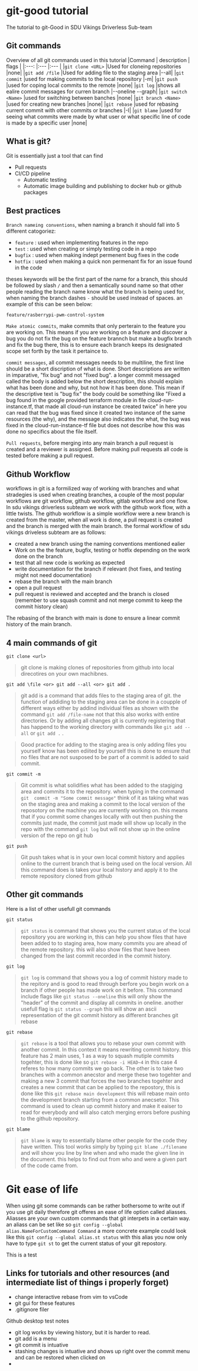 # git-good tutorial
The tutorial to git-Good in SDU Vikings Driverless Sub-team

## Git commands 
Overview of all git commands used in this tutorial
|Command                    | description                                                                                                                                                   | flags    | 
|:---:                      |:---                                                                                                                                                           |:---    |
|`git clone <URL>`          |Used for cloneing repositories                                                                                                                                 |none|
|`git add /file`            |Used for adding file to the staging area                                                                                                                       |--all|
|`git commit`               |used for making commits to the local repository                                                                                                                |-m|
|`git push`                 |used for coping local commits to the remote                                                                                                                    |none|
|`git log`                  |shows all ealire commit messages for curren branch                                                                                                             |--oneline --graph|
|`git switch <Name>`        |used for switching between banches                                                                                                                             |none|
|`git branch <Name>`        |used for creating new branches                                                                                                                                 |none|
|`git rebase`               |used for rebasing current commit with other  commits or branches                                                                                                            |-I|
|`git blame`                |used for seeing what commits were made by what user or what specific line of code is made by a specific user                                                   |none|

## What is git?
Git is essentially just a tool that can find 

* Pull requests
* CI/CD pipeline
    * Automatic testing
    * Automatic image building and publishing to docker hub or github packages

## Best practices

`Branch nameing conventions`, when naming a branch it should fall into 5 different catogoriez: 
- `feature` : used when implementing features in the repo
- `test` : used when creating or simply testing code in a repo
- `bugfix` : used when making indept permenent bug fixes in the code
- `hotfix` : used when making a quick non permenant fix for an issue found in the code

theses keywords will be the first part of the name for a branch, this should be followed by slash `/` and then a semantically sound name so that other people reading the branch name know what the branch is being used for, when naming the branch dashes `-` should be used instead of spaces. an example of this can be seen below:

    feature/rasberrypi-pwm-control-system

`Make atomic commits`, make commits that only perterain to the feature you are working on. This means if you are working on a feature and discover a bug you do not fix the bug on the feature brannch but make a bugfix branch and fix the bug there, this is to ensure each branch keeps its designated scope set forth by the task it pertaince to.

`commit messages`, all commit messages needs to be multiline, the first line should be a short discription of what is done. Short descriptions are written in imparative, "fix bug" and not "fixed bug". a longer commit messaged called the body is added below the short description, this should explain what has been done and why, but not how it has been done. This mean if the descriptive text is "bug fix" the body could be something like "Fixed a bug found in the google provided terraform module in file cloud-run-instance.tf, that made all cloud-run instance be created twice" in here you can read that the bug was fixed since it created two instance of the same resources (the why), and the message also indicates the what, the bug was fixed in the cloud-run-instance-tf file but does not describe how this was done no specifics about the file itself.

`Pull requests`, before merging into any main branch a pull request is created and a reviewer is assigned. Before making pull requests all code is tested before making a pull request.

## Github Workflow
workflows in git is a formilized way of working with branches and what stradegies is used when creating branches, a couple of the most popular workflows are git workflow, github workflow, gitlab workflow and one flow. In sdu vikings driverless subteam we work with the github work flow, with a little twists. The github workflow is a simple workflow were a new branch is created from the master, when all work is done, a pull request is created and the branch is merged with the main branch. the formal workflow of sdu vikings driveless subteam are as follows:

- created a new branch using the naming conventions mentioned ealier
- Work on the the feature, bugfix, testing or hotfix depending on the work done on the branch
- test that all new code is working as expected
- write documentation for the branch if relevant (hot fixes, and testing might not need documentation)
- rebase the branch with the main branch
- open a pull request
- pull request is reviewed and accepted and the branch is closed (remember to use squash commit and not merge commit to keep the commit history clean)

The rebasing of the branch with main is done to ensure a linear commit history of the main branch.

## 4 main commands of git 
    git clone <url>
>git clone is making clones of repositories from github into local direcotires on your own machibnes.

    
    git add \file <or> git add --all <or> git add .
>git add is a command that adds files to the staging area of git. the function 
of addiding to the staging area can be done in a coupple of different ways either
by addind individual files as shown with the command `git add /file-name` not that this also works with entire directories.
Or by adding all changes git is currently registering that has happend to the working directory with commands like `git add --all` or  `git add .` .

>Good practice for adding to the staging area is only adding files you yourself know has been ediited by yourself
this is done to ensure that no files that are not susposed  to be part of a commit is added to said commit. 
    
    git commit -m
>Git commit is what solidifies what has been added to the stagiging area and commits it to the repository. when typing in the command `git  commit -m "Some commit message"` think of it as taking what was on the staging area and making a commit to the local version of the reposotory on the machine you are currently working on. this means that if you commit some changes locally with out then pushing the commits just made, the commit just made will show up locally in the repo with the command `git log` but will not show up in the online version of the repo on git hub

    git push

>Git push takes what is in your own local commit history and applies online to the current branch that is being used on the local version. All this command does is takes your local history and apply it to the remote repository cloned from github

## Other git commands
Here is a list of other usefull git commands 
    
    git status 
>`git status` is command that shows you the current status of the local repository you are working in, this can help you show files that have been added to to staging area, how many commits you are ahead of the remote repository. this will also show files that have been changed from the last commit recorded in the commit history.
    
    git log
>`git log` is command that shows you a log of commit history made to the repitory and is good to read through berfore you begin work on a branch if other people has made work on it before. This command include flags like  `git status --oneline` this will only show the "header" of the commit and display all commits in oneline. another usefull flag is `git status --graph` this will show an ascii representation of the git commit history as different branches git rebase

    git rebase
> `git rebase` is a tool that allows you to rebase your own commit with another commit. In this context it means rewriting commit history. this feature has 2 main uses, 1 as a way to squash mutiple commits togehter, this is done like so `git rebase -i HEAD~4` in this case 4 referes to how many commits we go back. The other is to take two branches with a common anecstor and merge these two togehter and making a new 3 commit that forces the two branches togehter and creates a new commit that can be applied to the repostory, this is done like this `git rebase main development` this will rebase main onto the development branch starting from a common anecsetor. 
This command is used to clean up commit history and make it eaiser to read for everybody and will also catch merging errors before pushing to the github repository.  

    git blame
>  `git blame` is way to essentially blame other people for the code they have written. This tool works simply by typing `git blame ./filename` and will show you line by line when and who made the given line in the document. this helps to find out from who and were a given part of the code came from.


# Git ease of life 
When using git some commands can be rather bothersome to write out if you use git daily therefore git offeres an ease of life option called aliasses. Aliasses are your own custom commands that git interpets in a certain way.
an aliass can be set like so `git config --global alias.NameForCustomCommand Command` a more concrete example could look like this `git config --global alias.st status` with this alias you now only have to type `git st` to get the current status of your git repostory.




This is a test

## Links for tutorials and other resources (and intermediate list of things i properly forget)
* change interactive rebase from vim to vsCode
* git gui for these features
* .gitignore filer

Github desktop test notes
* git log works by viewing history, but it is harder to read.
* git add is a menu
* git commit is intuative
* stashing changes is intuative and shows up right over the commit menu and can be restored when clicked on
* 


